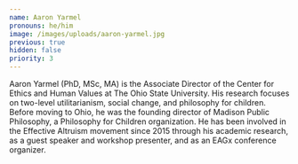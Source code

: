 ```yaml
---
name: Aaron Yarmel
pronouns: he/him
image: /images/uploads/aaron-yarmel.jpg
previous: true
hidden: false
priority: 3
---
```


Aaron Yarmel (PhD, MSc, MA) is the Associate Director of the Center for Ethics and Human Values at The Ohio State University. His research focuses on two-level utilitarianism, social change, and philosophy for children. Before moving to Ohio, he was the founding director of Madison Public Philosophy, a Philosophy for Children organization. He has been involved in the Effective Altruism movement since 2015 through his academic research, as a guest speaker and workshop presenter, and as an EAGx conference organizer.
